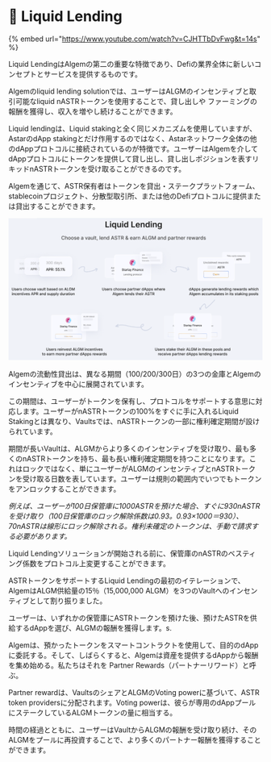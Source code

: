 # 🌊 Liquid Lending

{% embed url="https://www.youtube.com/watch?v=CJHTTbDvFwg&t=14s" %}

Liquid LendingはAlgemの第二の重要な特徴であり、Defiの業界全体に新しいコンセプトとサービスを提供するものです。

Algemのliquid lending solutionでは、ユーザーはALGMのインセンティブと取引可能なliquid nASTRトークンを使用することで、貸し出しや ファーミングの報酬を獲得し、収入を増やし続けることができます。

Liquid lendingは、Liquid stakingと全く同じメカニズムを使用していますが、AstarのdApp stakingとだけ作用するのではなく、Astarネットワーク全体の他のdAppプロトコルに接続されているのが特徴です。ユーザーはAlgemを介してdAppプロトコルにトークンを提供して貸し出し、貸し出しポジションを表すリキッドnASTRトークンを受け取ることができるのです。

Algemを通じて、ASTR保有者はトークンを貸出・ステークプラットフォーム、stablecoinプロジェクト、分散型取引所、または他のDefiプロトコルに提供または貸出することができます。

![](<../.gitbook/assets/Liquid Lending1.PNG>)

Algemの流動性貸出は、異なる期間（100/200/300日）の3つの金庫とAlgemのインセンティブを中心に展開されています。

この期間は、ユーザーがトークンを保有し、プロトコルをサポートする意思に対応します。ユーザーがnASTRトークンの100%をすぐに手に入れるLiquid Stakingとは異なり、Vaultsでは、nASTRトークンの一部に権利確定期間が設けられています。

期間が長いVaultは、ALGMからより多くのインセンティブを受け取り、最も多くのnASTRトークンを持ち、最も長い権利確定期間を持つことになります。これはロックではなく、単にユーザーがALGMのインセンティブとnASTRトークンを受け取る日数を表しています。ユーザーは規則の範囲内でいつでもトークンをアンロックすることができます。

_例えば、ユーザーが100日保管庫に1000ASTRを預けた場合、すぐに930nASTRを受け取り（100日保管庫のロック解除係数は0.93。0.93×1000＝930）、70nASTRは線形にロック解除される。権利未確定のトークンは、手動で請求する必要があります。_

Liquid Lendingソリューションが開始される前に、保管庫のnASTRのベスティング係数をプロトコル上変更することができます。

ASTRトークンをサポートするLiquid Lendingの最初のイテレーションで、AlgemはALGM供給量の15％（15,000,000 ALGM）を3つのVaultへのインセンティブとして割り振りました。

ユーザーは、いずれかの保管庫にASTRトークンを預けた後、預けたASTRを供給するdAppを選び、ALGMの報酬を獲得します。s.

Algemは、預かったトークンをスマートコントラクトを使用して、目的のdAppに委託する。そして、しばらくすると、Algemは資産を提供するdAppから報酬を集め始める。私たちはそれを Partner Rewards（パートナーリワード）と呼ぶ。

Partner rewardは、VaultsのシェアとALGMのVoting powerに基づいて、ASTR token providersに分配されます。Voting powerは、彼らが専用のdAppプールにステークしているALGMトークンの量に相当する。

時間の経過とともに、ユーザーはVaultからALGMの報酬を受け取り続け、そのALGMをプールに再投資することで、より多くのパートナー報酬を獲得することができます。
